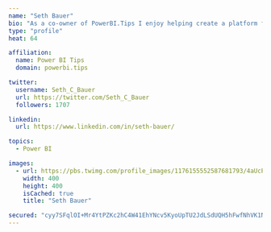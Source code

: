 ```yaml
---
name: "Seth Bauer"
bio: "As a co-owner of PowerBI.Tips I enjoy helping create a platform for new and advanced users alike to learn and expand their skills and get the most out of Power BI."
type: "profile"
heat: 64

affiliation:
  name: Power BI Tips
  domain: powerbi.tips

twitter:
  username: Seth_C_Bauer
  url: https://twitter.com/Seth_C_Bauer
  followers: 1707

linkedin:
  url: https://www.linkedin.com/in/seth-bauer/

topics:
  - Power BI

images:
  - url: https://pbs.twimg.com/profile_images/1176155552587681793/4aUcPKoe_400x400.jpg
    width: 400
    height: 400
    isCached: true
    title: "Seth Bauer"

secured: "cyy7SFqlOI+Mr4YtPZKc2hC4W41EhYNcv5KyoUpTU2JdLSdUQH5hFwfNhVK1NGe+u0yDYYGtPcjPCCEAbTJN1rirOVJHZHd1ihgVCzYI9e0HkXM/uhNMOz6m7xcEfSpY8iHQslh7dzLGVXqMzf37GQy4P0viBYAUiNA3j8Vw0PmUqEM2HwhCXNfaWidLw8GKqhWCnSaH0PB/r3URJY4e9Ur7JybSqSxTxyH3a0iLTZtTVmJ0QRufkaf6KSlFl4XIRr0NMJcERXian4n4mitOpKWp9QeX0tFPDqFo16uUoPliEBOO6a1i5s3GvSCqPiZWoAIX+Ja9eErw3lyilpuaWqw9ywVls9irrU/y7Bd3bPKGffJfaIayvjfwHLgi9nrrkecZPBEbGdGYuadq8Mg8jKKJIRdqOgi2zLJL5+G7tK4=;1D5PSKW1ZV0z908SwdUDtg=="
---
```


